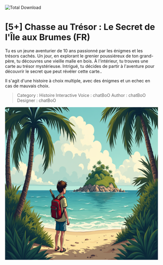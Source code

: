![Total Download](https://img.shields.io/github/downloads/telmi-store/chasse-au-tresor-le-secret-de-l-ile-aux-brumes/total.svg)

# [5+] Chasse au Trésor : Le Secret de l'Île aux Brumes (FR)

Tu es un jeune aventurier de 10 ans passionné par les énigmes et les trésors cachés. Un jour, en explorant le grenier poussiéreux de ton grand-père, tu découvres une vieille malle en bois. À l'intérieur, tu trouves une carte au trésor mystérieuse. Intrigué, tu décides de partir à l'aventure pour découvrir le secret que peut révéler cette carte..

Il s'agit d'une histoire à choix multiple, avec des énigmes et un echec en cas de mauvais choix.

> Category : Histoire Interactive
> Voice : chatBoO
> Author : chatBoO
> Designer : chatBoO

![Cover de Chasse au Trésor : Le Secret de l'Île aux Brumes](https://raw.githubusercontent.com/telmi-store/chasse-au-tresor-le-secret-de-l-ile-aux-brumes/main/cover.png)